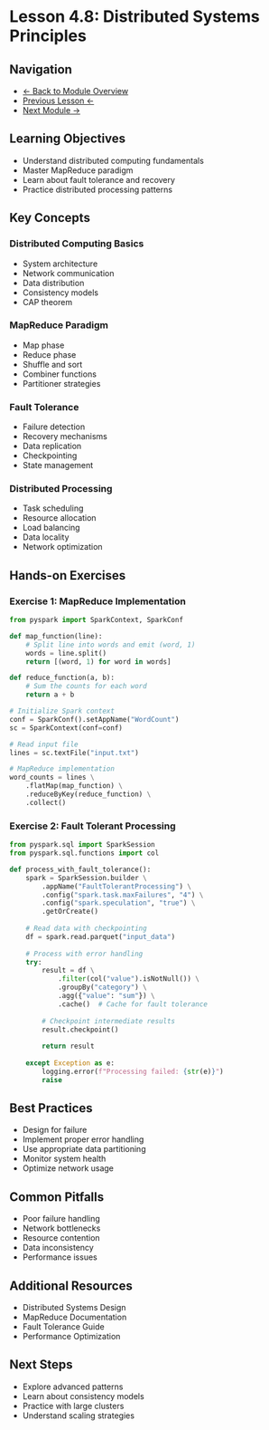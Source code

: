 # Lesson 4.8: Distributed Systems Principles

## Navigation
- [← Back to Module Overview](./README.md)
- [Previous Lesson ←](./4.7-advanced-airflow-concepts.md)
- [Next Module →](../05-real-time-data-streaming/README.md)

## Learning Objectives
- Understand distributed computing fundamentals
- Master MapReduce paradigm
- Learn about fault tolerance and recovery
- Practice distributed processing patterns

## Key Concepts

### Distributed Computing Basics
- System architecture
- Network communication
- Data distribution
- Consistency models
- CAP theorem

### MapReduce Paradigm
- Map phase
- Reduce phase
- Shuffle and sort
- Combiner functions
- Partitioner strategies

### Fault Tolerance
- Failure detection
- Recovery mechanisms
- Data replication
- Checkpointing
- State management

### Distributed Processing
- Task scheduling
- Resource allocation
- Load balancing
- Data locality
- Network optimization

## Hands-on Exercises

### Exercise 1: MapReduce Implementation
```python
from pyspark import SparkContext, SparkConf

def map_function(line):
    # Split line into words and emit (word, 1)
    words = line.split()
    return [(word, 1) for word in words]

def reduce_function(a, b):
    # Sum the counts for each word
    return a + b

# Initialize Spark context
conf = SparkConf().setAppName("WordCount")
sc = SparkContext(conf=conf)

# Read input file
lines = sc.textFile("input.txt")

# MapReduce implementation
word_counts = lines \
    .flatMap(map_function) \
    .reduceByKey(reduce_function) \
    .collect()
```

### Exercise 2: Fault Tolerant Processing
```python
from pyspark.sql import SparkSession
from pyspark.sql.functions import col

def process_with_fault_tolerance():
    spark = SparkSession.builder \
        .appName("FaultTolerantProcessing") \
        .config("spark.task.maxFailures", "4") \
        .config("spark.speculation", "true") \
        .getOrCreate()
    
    # Read data with checkpointing
    df = spark.read.parquet("input_data")
    
    # Process with error handling
    try:
        result = df \
            .filter(col("value").isNotNull()) \
            .groupBy("category") \
            .agg({"value": "sum"}) \
            .cache()  # Cache for fault tolerance
        
        # Checkpoint intermediate results
        result.checkpoint()
        
        return result
        
    except Exception as e:
        logging.error(f"Processing failed: {str(e)}")
        raise
```

## Best Practices
- Design for failure
- Implement proper error handling
- Use appropriate data partitioning
- Monitor system health
- Optimize network usage

## Common Pitfalls
- Poor failure handling
- Network bottlenecks
- Resource contention
- Data inconsistency
- Performance issues

## Additional Resources
- Distributed Systems Design
- MapReduce Documentation
- Fault Tolerance Guide
- Performance Optimization

## Next Steps
- Explore advanced patterns
- Learn about consistency models
- Practice with large clusters
- Understand scaling strategies 